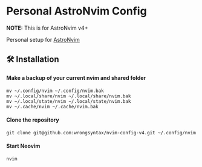 # Personal AstroNvim Config

**NOTE:** This is for AstroNvim v4+

Personal setup for [AstroNvim](https://github.com/AstroNvim/AstroNvim)

## 🛠️ Installation

#### Make a backup of your current nvim and shared folder

```shell
mv ~/.config/nvim ~/.config/nvim.bak
mv ~/.local/share/nvim ~/.local/share/nvim.bak
mv ~/.local/state/nvim ~/.local/state/nvim.bak
mv ~/.cache/nvim ~/.cache/nvim.bak
```

#### Clone the repository

```shell
git clone git@github.com:wrongsyntax/nvim-config-v4.git ~/.config/nvim
```

#### Start Neovim

```shell
nvim
```
